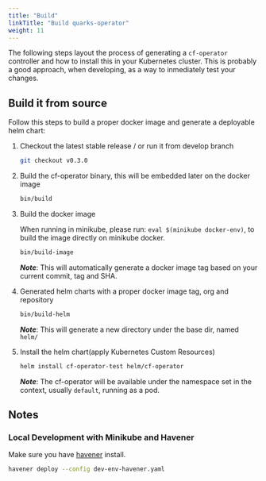 ```yaml
---
title: "Build"
linkTitle: "Build quarks-operator"
weight: 11
---
```


The following steps layout the process of generating a `cf-operator` controller and how to install this in your Kubernetes cluster. This is probably a good approach, when developing, as a way to inmediately test your changes.

## Build it from source

Follow this steps to build a proper docker image and generate a deployable helm chart:

1. Checkout the latest stable release / or run it from develop branch

    ```bash
    git checkout v0.3.0
    ```

2. Build the cf-operator binary, this will be embedded later on the docker image

    ```bash
    bin/build
    ```

3. Build the docker image

    When running in minikube, please run: `eval $(minikube docker-env)`, to build the image
    directly on minikube docker.

    ```bash
    bin/build-image
    ```

    _**Note**_: This will automatically generate a docker image tag based on your current commit, tag and SHA.

4. Generated helm charts with a proper docker image tag, org and repository

    ```bash
    bin/build-helm
    ```

    _**Note**_: This will generate a new directory under the base dir, named `helm/`

5. Install the helm chart(apply Kubernetes Custom Resources)

    ```bash
    helm install cf-operator-test helm/cf-operator
    ```

    _**Note**_: The cf-operator will be available under the namespace set in the context, usually `default`, running as a pod.

## Notes

### Local Development with Minikube and Havener

Make sure you have [havener](https://github.com/homeport/havener) install.

```bash
havener deploy --config dev-env-havener.yaml
```

